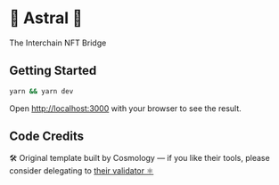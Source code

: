 # 🔮 Astral 🔭

The Interchain NFT Bridge

## Getting Started

```bash
yarn && yarn dev
```

Open [http://localhost:3000](http://localhost:3000) with your browser to see the result.

## Code Credits

🛠 Original template built by Cosmology — if you like their tools, please consider delegating to [their validator ⚛️](https://cosmology.tech/validator)
